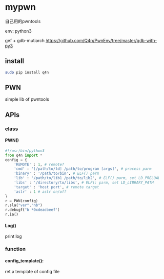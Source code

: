 # mypwn

自己用的pwntools

env: python3

gef + gdb-mutiarch
https://github.com/Q4n/PwnEnv/tree/master/gdb-with-py3

## install

```bash
sudo pip install q4n
```

## PWN

simple lib of pwntools


## APIs

### class 

#### PWN()

```python
#!/usr/bin/python3
from q4n import *
config = {
    'REMOTE' : 1, # remote?
    'cmd' : '[/path/to/ld] /path/to/program [args]', # process parm
    'binary' : '/path/to/bin', # ELF() parm
    'lib' : '/path/to/lib1 /path/to/lib2', # ELF() parm, set LD_PRELOAD
    'libs' : '/directory/to/libs', # ELF() parm, set LD_LIBRARY_PATH
    'target' : 'host port', # remote target
    'aslr' : 1 # aslr on/off
}
r = PWN(config)
r.sla("ver","nb")
r.debugf("b *0xdeadbeef")
r.ia()
```

#### Log() 

print log


### function 

#### config_template(): 

ret a template of config file

